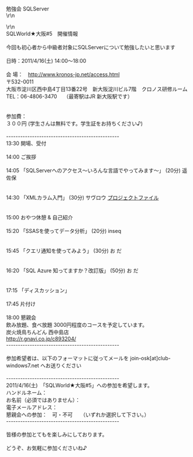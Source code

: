 <div class=\"pico_tags\">勉強会 SQLServer</div>\r\n<p><a id=\"top_of_pico_body\" name=\"top_of_pico_body\"></a></p>\r\n<div
    id=\"pico_body\" class=\"pico_body\">
    SQLWorld★大阪#5　開催情報<br /><br />今回も初心者から中級者対象にSQLServerについて勉強したいと思います<br /><br />日時：2011/4/16(土)
    14:00～18:00<br /><br />会 場：　<a href=\"http://www.kronos-jp.net/access.html\"
        target=\"_blank\">http://www.kronos-jp.net/access.html</a><br /> 〒532-0011　<br />
    大阪市淀川区西中島4丁目13番22号　新大阪淀川ビル7階　クロノス研修ルーム<br /> TEL：06-4806-3470　 （最寄駅はJR 新大阪駅です）<br /><br /><br />参加費：<br /> ３００円
    (学生さんは無料です。学生証をお持ちください♪)<br /><br />------------------------------------------------<br />13:30
    開場、受付<br /><br />14:00 ご挨拶<br /><br />14:05 「SQLServerへのアクセス～いろんな言語でやってみます～」 (20分) 遥佐保<br /><br /><br />14:30
    「XMLカラム入門」 (30分) サヴロウ <a
        href=\"http://club-windows7.net/session_data/05_XMLQuery%E5%85%A5%E9%96%80.zip\">プロジェクトファイル</a><br /><br /><br />15:00
    おやつ休憩 &amp; 自己紹介<br /><br />15:20 「SSASを使ってデータ分析」 (20分) inseq<br /><br /><br />15:45 「クエリ通知を使ってみよう」 (30分) お
    だ<br /><br /><br />16:20 「SQL Azure 知ってますか？改訂版」 (50分) お だ<br /><br /><br />17:15 「ディスカッション」<br /><br />17:45
    片付け<br /><br />18:00 懇親会<br /> 飲み放題、食べ放題 3000円程度のコースを予定しています。<br /> 炭火焼鳥ちんどん 西中島店<br /> <a
        href=\"http://r.gnavi.co.jp/c893204/\"
        target=\"_blank\">http://r.gnavi.co.jp/c893204/</a><br />------------------------------------------------<br /><br />参加希望者は、以下のフォーマットに従ってメールを
    join-osk[at]club-windows7.net
    へお送りください<br /><br />------------------------------------------------<br />2011/4/16(土)　「SQLWorld★大阪#5」への参加を希望します。<br />ハンドルネーム：<br />お名前（必須ではありません）：<br />電子メールアドレス：<br />懇親会への参加：　可・不可　　（いずれか選択して下さい。）<br />------------------------------------------------<br /><br />皆様の参加とてもを楽しみにしております。<br /><br />どうぞ、お気軽に参加くださいね♪
</div>